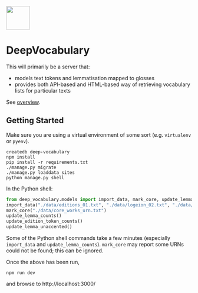 <img src="https://raw.githubusercontent.com/deep-reader/DeepReader/master/static/deep-reader-512.png" height=64 width=64>

# DeepVocabulary

This will primarily be a server that:

* models text tokens and lemmatisation mapped to glosses
* provides both API-based and HTML-based way of retrieving vocabulary lists for particular texts

See [overview](https://github.com/eldarion-client/DeepVocabulary/wiki/Overview).

## Getting Started

Make sure you are using a virtual environment of some sort (e.g. `virtualenv` or
`pyenv`).

```shell
createdb deep-vocabulary
npm install
pip install -r requirements.txt
./manage.py migrate
./manage.py loaddata sites
python manage.py shell
```

In the Python shell:

```python
from deep_vocabulary.models import import_data, mark_core, update_lemma_counts, update_edition_token_counts, update_lemma_unaccented
import_data("./data/editions_01.txt", "./data/logeion_02.txt", "./data/bag_of_words_01.txt", "logeion_002")
mark_core("./data/core_works_urn.txt")
update_lemma_counts()
update_edition_token_counts()
update_lemma_unaccented()
```

Some of the Python shell commands take a few minutes (especially `import_data` and `update_lemma_counts`). `mark_core` may report some URNs could not be found; this can be ignored.

Once the above has been run,

```shell
npm run dev
```

and browse to http://localhost:3000/

